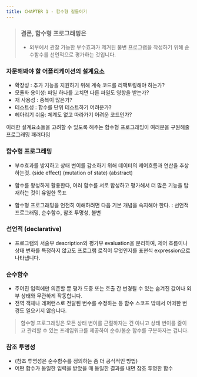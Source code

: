 ```yaml
---
title: CHAPTER 1 - 함수형 길들이기 
---
```


> 
> ### 결론, 함수형 프로그래밍은
> 
> - 외부에서 관찰 가능한 부수효과가 제거된 불변 프로그램을 작성하기 위해 순수함수를 선언적으로 평가하는 것입니다.
> 

### 자문해봐야 할 어플리케이션의 설계요소

- 확장성 : 추가 기능을 지원하기 위해 계속 코드를 리팩토링해야 하는가?
- 모듈화 용이성: 파일 하나를 고치면 다른 파일도 영향을 받는가?
- 재 사용성 : 중복이 많은가?
- 테스트성 : 함수를 단위 테스트하기 어려운가?
- 헤아리기 쉬움: 쳬계도 없고 따라가기 어려운 코드인가?

이러한 설계요소들을 고려할 수 있도록 해주는 
함수형 프로그래밍이 여러분을 구원해줄 프로그래밍 패러다임 


### 함수형 프로그래밍

- 부수효과를 방지하고 상태 변이를 감소하기 위해 데이터의 제어흐름과 연산을 추상하는것.
  (side effect)
  (mutation of state)
  (abstract)

- 함수를 왕성하게 활용한다, 여러 함수를 서로 합성하고 평가해서 더 많은 기능을 탑재하는 것이 유일한 목표

- 함수형 프로그래밍을 언전히 이해하려면 다음 기본 개념을 숙지해야 한다. : 선언적 프로그래밍, 순수함수, 참조 투명성, 불변


### 선언적 (declarative)

- 프로그램의 서술부 description와 평가부 evaluation을 분리하여, 제어 흐름이나 상태 변화를 특정하지 않고도 프로그램 로직이 무엇인지를
  표현식 expression으로 나타냅니다.

### 순수함수

- 주어진 입력에만 의존할 뿐 평가 도중 또는 호출 간 변경될 수 있는 숨겨진 값이나 외부 상태와 무관하게 작동합니다.
- 전역 객체나 레퍼런스로 전달된 변수를 수정하는 등 함수 스코프 밖에서 어떠한 변경도 일으키지 않습니다.

> 함수형 프로그래밍은 모든 상태 변이를 근절하자는 건 아니고
> 상태 변이를 줄이고 관리할 수 있는 프레임워크를 제공하여 순수/불순 함수를 구분하자는 겁니다.

### 참조 투명성

- (참조 투명성은 순수함수를 정의하는 좀 더 공식적인 방법)
- 어떤 함수가 동일한 입력을 받았을 때 동일한 결과를 내면 참조 투명한 함수



